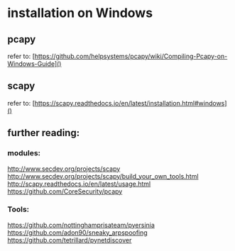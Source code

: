 # installation on Windows
## pcapy
refer to: [https://github.com/helpsystems/pcapy/wiki/Compiling-Pcapy-on-Windows-Guide]()

## scapy
refer to: [https://scapy.readthedocs.io/en/latest/installation.html#windows]()


## further reading:
### modules:
http://www.secdev.org/projects/scapy
http://www.secdev.org/projects/scapy/build_your_own_tools.html
http://scapy.readthedocs.io/en/latest/usage.html
https://github.com/CoreSecurity/pcapy

### Tools:
https://github.com/nottinghamprisateam/pyersinia
https://github.com/adon90/sneaky_arpspoofing
https://github.com/tetrillard/pynetdiscover